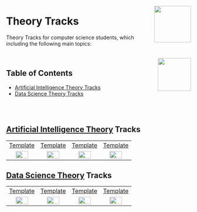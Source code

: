 <img align="right" width="100" src="https://github.com/cs-MohamedAyman/cs-MohamedAyman/blob/main/repos-logos/datacamp.jpg"></img>

# Theory Tracks
Theory Tracks for computer science students, which including the following main topics:

<br>
<img align="right" width="90" height="90" src="https://github.com/cs-MohamedAyman/cs-MohamedAyman/blob/main/repos-logos/agenda.jpg">

## Table of Contents
  * [Artificial Intelligence Theory Tracks](#Artificial-Intelligence-Theory-Tracks)
  * [Data Science Theory Tracks](#Data-Science-Theory-Tracks)

<br><br>

## [Artificial Intelligence Theory](https://github.com/cs-MohamedAyman/eLearning-Platforms/DataCamp-Tracks/blob/master/Theory/Theory/README.md) Tracks

<table>
    <tbody>
        <tr>
<td align=center width="25%"><a href="https://github.com/cs-MohamedAyman/eLearning-Platforms/DataCamp-Tracks/blob/master/Theory/Theory/README.md">Template</a></td>
<td align=center width="25%"><a href="https://github.com/cs-MohamedAyman/eLearning-Platforms/DataCamp-Tracks/blob/master/Theory/Theory/README.md">Template</a></td>
<td align=center width="25%"><a href="https://github.com/cs-MohamedAyman/eLearning-Platforms/DataCamp-Tracks/blob/master/Theory/Theory/README.md">Template</a></td>
<td align=center width="25%"><a href="https://github.com/cs-MohamedAyman/eLearning-Platforms/DataCamp-Tracks/blob/master/Theory/Theory/README.md">Template</a></td>
        </tr>
        <tr>
<td align=center width="25%"><img src="https://github.com/cs-MohamedAyman/eLearning-Platforms/DataCamp-Tracks/blob/master/org-logos/theory.jpg" width="70%"></img></td>
<td align=center width="25%"><img src="https://github.com/cs-MohamedAyman/eLearning-Platforms/DataCamp-Tracks/blob/master/org-logos/theory.jpg" width="70%"></img></td>
<td align=center width="25%"><img src="https://github.com/cs-MohamedAyman/eLearning-Platforms/DataCamp-Tracks/blob/master/org-logos/theory.jpg" width="70%"></img></td>
<td align=center width="25%"><img src="https://github.com/cs-MohamedAyman/eLearning-Platforms/DataCamp-Tracks/blob/master/org-logos/theory.jpg" width="70%"></img></td>
        </tr>
    </tbody>
</table>


## [Data Science Theory](https://github.com/cs-MohamedAyman/eLearning-Platforms/DataCamp-Tracks/blob/master/Theory/Theory/README.md) Tracks

<table>
    <tbody>
        <tr>
<td align=center width="25%"><a href="https://github.com/cs-MohamedAyman/eLearning-Platforms/DataCamp-Tracks/blob/master/Theory/Theory/README.md">Template</a></td>
<td align=center width="25%"><a href="https://github.com/cs-MohamedAyman/eLearning-Platforms/DataCamp-Tracks/blob/master/Theory/Theory/README.md">Template</a></td>
<td align=center width="25%"><a href="https://github.com/cs-MohamedAyman/eLearning-Platforms/DataCamp-Tracks/blob/master/Theory/Theory/README.md">Template</a></td>
<td align=center width="25%"><a href="https://github.com/cs-MohamedAyman/eLearning-Platforms/DataCamp-Tracks/blob/master/Theory/Theory/README.md">Template</a></td>
        </tr>
        <tr>
<td align=center width="25%"><img src="https://github.com/cs-MohamedAyman/eLearning-Platforms/DataCamp-Tracks/blob/master/org-logos/theory.jpg" width="70%"></img></td>
<td align=center width="25%"><img src="https://github.com/cs-MohamedAyman/eLearning-Platforms/DataCamp-Tracks/blob/master/org-logos/theory.jpg" width="70%"></img></td>
<td align=center width="25%"><img src="https://github.com/cs-MohamedAyman/eLearning-Platforms/DataCamp-Tracks/blob/master/org-logos/theory.jpg" width="70%"></img></td>
<td align=center width="25%"><img src="https://github.com/cs-MohamedAyman/eLearning-Platforms/DataCamp-Tracks/blob/master/org-logos/theory.jpg" width="70%"></img></td>
        </tr>
    </tbody>
</table>
